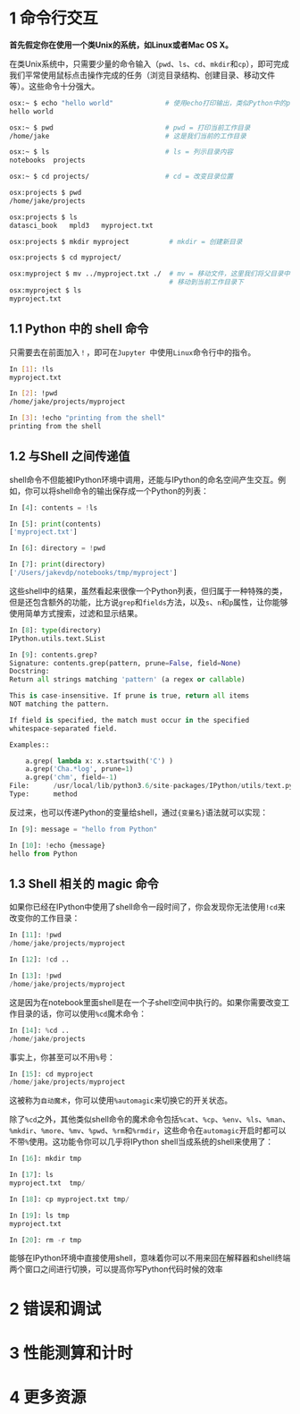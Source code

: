 # 1 命令行交互

**首先假定你在使用一个类Unix的系统，如Linux或者Mac OS X。**

在类Unix系统中，只需要少量的命令输入（`pwd`、`ls`、`cd`、`mkdir`和`cp`），即可完成我们平常使用鼠标点击操作完成的任务（浏览目录结构、创建目录、移动文件等）。这些命令十分强大。

```bash
osx:~ $ echo "hello world"             # 使用echo打印输出，类似Python中的print
hello world

osx:~ $ pwd                            # pwd = 打印当前工作目录
/home/jake                             # 这是我们当前的工作目录

osx:~ $ ls                             # ls = 列示目录内容
notebooks  projects 

osx:~ $ cd projects/                   # cd = 改变目录位置

osx:projects $ pwd
/home/jake/projects

osx:projects $ ls
datasci_book   mpld3   myproject.txt

osx:projects $ mkdir myproject          # mkdir = 创建新目录

osx:projects $ cd myproject/

osx:myproject $ mv ../myproject.txt ./  # mv = 移动文件，这里我们将父目录中的myproject.txt
                                        # 移动到当前工作目录下
osx:myproject $ ls
myproject.txt
```

## 1.1 Python 中的 shell 命令

只需要去在前面加入`！`，即可在`Jupyter `中使用`Linux`命令行中的指令。

```bash
In [1]: !ls
myproject.txt

In [2]: !pwd
/home/jake/projects/myproject

In [3]: !echo "printing from the shell"
printing from the shell

```

## 1.2 与Shell 之间传递值

shell命令不但能被IPython环境中调用，还能与IPython的命名空间产生交互。例如，你可以将shell命令的输出保存成一个Python的列表：

```python
In [4]: contents = !ls

In [5]: print(contents)
['myproject.txt']

In [6]: directory = !pwd

In [7]: print(directory)
['/Users/jakevdp/notebooks/tmp/myproject']
```

这些shell中的结果，虽然看起来很像一个Python列表，但归属于一种特殊的类，但是还包含额外的功能，比方说`grep`和`fields`方法，以及`s`、`n`和`p`属性，让你能够使用简单方式搜索，过滤和显示结果。

```python
In [8]: type(directory)
IPython.utils.text.SList

In [9]: contents.grep?
Signature: contents.grep(pattern, prune=False, field=None)
Docstring:
Return all strings matching 'pattern' (a regex or callable)

This is case-insensitive. If prune is true, return all items
NOT matching the pattern.

If field is specified, the match must occur in the specified
whitespace-separated field.

Examples::

    a.grep( lambda x: x.startswith('C') )
    a.grep('Cha.*log', prune=1)
    a.grep('chm', field=-1)
File:      /usr/local/lib/python3.6/site-packages/IPython/utils/text.py
Type:      method
```

反过来，也可以传递Python的变量给shell，通过`{变量名}`语法就可以实现：

```python
In [9]: message = "hello from Python"

In [10]: !echo {message}
hello from Python
```

## 1.3 Shell 相关的 magic 命令

如果你已经在IPython中使用了shell命令一段时间了，你会发现你无法使用`!cd`来改变你的工作目录：

```python
In [11]: !pwd
/home/jake/projects/myproject

In [12]: !cd ..

In [13]: !pwd
/home/jake/projects/myproject
```

这是因为在notebook里面shell是在一个子shell空间中执行的。如果你需要改变工作目录的话，你可以使用`%cd`魔术命令：

```python
In [14]: %cd ..
/home/jake/projects
```

事实上，你甚至可以不用`%`号：

```python
In [15]: cd myproject
/home/jake/projects/myproject
```

这被称为`自动魔术`，你可以使用`%automagic`来切换它的开关状态。

除了`%cd`之外，其他类似shell命令的魔术命令包括`%cat`、`%cp`、`%env`、`%ls`、`%man`、`%mkdir`、`%more`、`%mv`、`%pwd`、`%rm`和`%rmdir`，这些命令在`automagic`开启时都可以不带`%`使用。这功能令你可以几乎将IPython shell当成系统的shell来使用了：

```python
In [16]: mkdir tmp

In [17]: ls
myproject.txt  tmp/

In [18]: cp myproject.txt tmp/

In [19]: ls tmp
myproject.txt

In [20]: rm -r tmp
```

能够在IPython环境中直接使用shell，意味着你可以不用来回在解释器和shell终端两个窗口之间进行切换，可以提高你写Python代码时候的效率

# 2 错误和调试

# 3 性能测算和计时

# 4 更多资源

